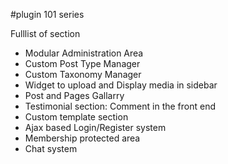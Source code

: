 #plugin 101 series

Fulllist of section 

* Modular Administration Area
* Custom Post Type Manager
* Custom Taxonomy Manager
* Widget to upload and Display media in sidebar
* Post and Pages Gallarry
* Testimonial section: Comment in the front end
* Custom template section
* Ajax based Login/Register system
* Membership protected area
* Chat system